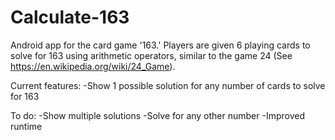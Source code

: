 # Calculate-163

Android app for the card game '163.' Players are given 6 playing cards to solve for 163 using arithmetic operators, similar to the game 24 (See https://en.wikipedia.org/wiki/24_Game).

Current features:
-Show 1 possible solution for any number of cards to solve for 163

To do:
-Show multiple solutions
-Solve for any other number
-Improved runtime

